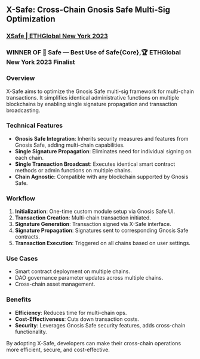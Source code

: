 ## X-Safe: Cross-Chain Gnosis Safe Multi-Sig Optimization

### [XSafe | ETHGlobal New York 2023](https://ethglobal.com/showcase/xsafe-bbj01)

### WINNER OF 🥉 Safe — Best Use of Safe{Core},🏆 ETHGlobal New York 2023 Finalist

### Overview
X-Safe aims to optimize the Gnosis Safe multi-sig framework for multi-chain transactions. It simplifies identical administrative functions on multiple blockchains by enabling single signature propagation and transaction broadcasting.

### Technical Features
- **Gnosis Safe Integration**: Inherits security measures and features from Gnosis Safe, adding multi-chain capabilities.
- **Single Signature Propagation**: Eliminates need for individual signing on each chain.
- **Single Transaction Broadcast**: Executes identical smart contract methods or admin functions on multiple chains.
- **Chain Agnostic**: Compatible with any blockchain supported by Gnosis Safe.

### Workflow
1. **Initialization**: One-time custom module setup via Gnosis Safe UI.
2. **Transaction Creation**: Multi-chain transaction initiated.
3. **Signature Generation**: Transaction signed via X-Safe interface.
4. **Signature Propagation**: Signatures sent to corresponding Gnosis Safe contracts.
5. **Transaction Execution**: Triggered on all chains based on user settings.

### Use Cases
- Smart contract deployment on multiple chains.
- DAO governance parameter updates across multiple chains.
- Cross-chain asset management.

### Benefits
- **Efficiency**: Reduces time for multi-chain ops.
- **Cost-Effectiveness**: Cuts down transaction costs.
- **Security**: Leverages Gnosis Safe security features, adds cross-chain functionality.

By adopting X-Safe, developers can make their cross-chain operations more efficient, secure, and cost-effective.

